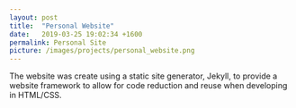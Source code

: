 ```yaml
---
layout: post
title:  "Personal Website"
date:   2019-03-25 19:02:34 +1600
permalink: Personal Site
picture: /images/projects/personal_website.png
---
```


The website was create using a static site generator, Jekyll, to provide a website framework to allow for code reduction and reuse when developing in HTML/CSS.